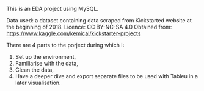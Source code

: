 This is an EDA project using MySQL. 

Data used: a dataset containing data scraped from Kickstarted website at the beginning of 2018.
Licence: CC BY-NC-SA 4.0
Obtained from: https://www.kaggle.com/kemical/kickstarter-projects

There are 4 parts to the porject during which I:

1. Set up the environment,
2. Familiarise with the data,
3. Clean the data,
4. Have a deeper dive and export separate files to be used with Tableu in a later visualisation.

